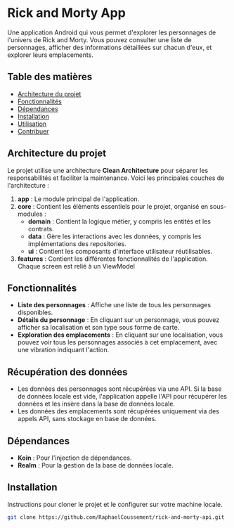 
# Rick and Morty App

Une application Android qui vous permet d'explorer les personnages de l'univers de Rick and Morty. Vous pouvez consulter une liste de personnages, afficher des informations détaillées sur chacun d'eux, et explorer leurs emplacements.

## Table des matières

- [Architecture du projet](#architecture-du-projet)
- [Fonctionnalités](#fonctionnalités)
- [Dépendances](#dépendances)
- [Installation](#installation)
- [Utilisation](#utilisation)
- [Contribuer](#contribuer)

## Architecture du projet

Le projet utilise une architecture **Clean Architecture** pour séparer les responsabilités et faciliter la maintenance. Voici les principales couches de l'architecture :

1. **app** : Le module principal de l'application.
2. **core** : Contient les éléments essentiels pour le projet, organisé en sous-modules :
   - **domain** : Contient la logique métier, y compris les entités et les contrats.
   - **data** : Gère les interactions avec les données, y compris les implémentations des repositories.
   - **ui** : Contient les composants d'interface utilisateur réutilisables.
3. **features** : Contient les différentes fonctionnalités de l'application. Chaque screen est relié à un ViewModel

## Fonctionnalités

- **Liste des personnages** : Affiche une liste de tous les personnages disponibles.
- **Détails du personnage** : En cliquant sur un personnage, vous pouvez afficher sa localisation et son type sous forme de carte.
- **Exploration des emplacements** : En cliquant sur une localisation, vous pouvez voir tous les personnages associés à cet emplacement, avec une vibration indiquant l'action.

## Récupération des données

- Les données des personnages sont récupérées via une API. Si la base de données locale est vide, l'application appelle l'API pour récupérer les données et les insère dans la base de données locale.
- Les données des emplacements sont récupérées uniquement via des appels API, sans stockage en base de données.

## Dépendances

- **Koin** : Pour l'injection de dépendances.
- **Realm** : Pour la gestion de la base de données locale.

## Installation

Instructions pour cloner le projet et le configurer sur votre machine locale.

```bash
git clone https://github.com/RaphaelCoussement/rick-and-morty-api.git
